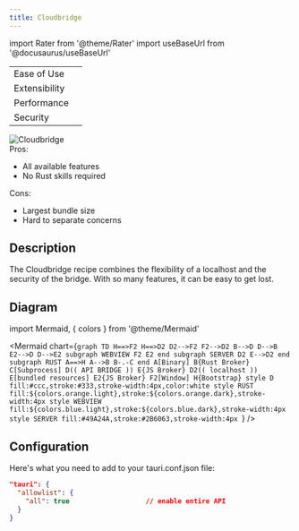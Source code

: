 ```yaml
---
title: Cloudbridge
---
```


import Rater from '@theme/Rater'
import useBaseUrl from '@docusaurus/useBaseUrl'

<div className="row">
  <div className="col col--4">
    <table>
      <tr>
        <td>Ease of Use</td>
        <td><Rater value="1"/></td>
      </tr>
      <tr>
        <td>Extensibility</td>
        <td><Rater value="5"/></td>
      </tr>
      <tr>
        <td>Performance</td>
        <td><Rater value="3"/></td>
      </tr>
      <tr>
        <td>Security</td>
        <td><Rater value="2"/></td>
      </tr>
    </table>
  </div>
  <div className="col col--4 pattern-logo">
    <img src={useBaseUrl('img/patterns/Cloudbridge.svg')} alt="Cloudbridge" />
  </div>
    <div className="col col--4">
    Pros:
    <ul>
      <li>All available features</li>
      <li>No Rust skills required</li>
    </ul>
    Cons:
    <ul>
      <li>Largest bundle size</li>
      <li>Hard to separate concerns</li>
    </ul>
  </div>
</div>

## Description

The Cloudbridge recipe combines the flexibility of a localhost and the security of the bridge. With so many features, it can be easy to get lost.

## Diagram

import Mermaid, { colors } from '@theme/Mermaid'

<Mermaid chart={`graph TD H==>F2 H==>D2 D2-->F2 F2-->D2 B-->D D-->B E2-->D D-->E2 subgraph WEBVIEW F2 E2 end subgraph SERVER D2 E-->D2 end subgraph RUST A==>H A-->B B-.-C end A[Binary] B{Rust Broker} C[Subprocess] D(( API BRIDGE )) E{JS Broker} D2(( localhost )) E[bundled resources] E2{JS Broker} F2[Window] H{Bootstrap} style D fill:#ccc,stroke:#333,stroke-width:4px,color:white style RUST fill:${colors.orange.light},stroke:${colors.orange.dark},stroke-width:4px style WEBVIEW fill:${colors.blue.light},stroke:${colors.blue.dark},stroke-width:4px style SERVER fill:#49A24A,stroke:#2B6063,stroke-width:4px `} />

## Configuration

Here's what you need to add to your tauri.conf.json file:

```json
"tauri": {
  "allowlist": {
    "all": true                   // enable entire API
  }
}
```
